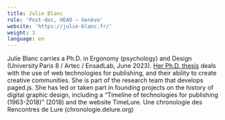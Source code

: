 ```yaml
---
title: Julie Blanc
role: 'Post-doc, HEAD – Genève'
website: 'https://julie-blanc.fr/'
weight: 3
language: en
---
```



Julie Blanc carries a Ph.D. in Ergonomy (psychology) and Design (University Paris 8 / Artec / EnsadLab, June 2023). [Her Ph.D. thesis](https://phd.julie-blanc.fr/) deals with the use of web technologies for publishing, and their ability to create creative communities. She is part of the research team that develops paged.js. She has led or taken part in founding projects on the history of digital graphic design, including a “Timeline of technologies for publishing (1963-2018)” (2018) and the website TimeLure. Une chronologie des Rencontres de Lure (chronologie.delure.org)
